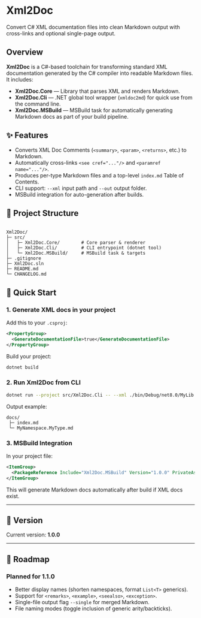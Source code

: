 # Xml2Doc

Convert C# XML documentation files into clean Markdown output with cross-links and optional single-page output.

## Overview

**Xml2Doc** is a C#-based toolchain for transforming standard XML documentation generated by the C# compiler into readable Markdown files. It includes:

- **Xml2Doc.Core** — Library that parses XML and renders Markdown.
- **Xml2Doc.Cli** — .NET global tool wrapper (`xmldoc2md`) for quick use from the command line.
- **Xml2Doc.MSBuild** — MSBuild task for automatically generating Markdown docs as part of your build pipeline.

## ✨ Features

- Converts XML Doc Comments (`<summary>`, `<param>`, `<returns>`, etc.) to Markdown.
- Automatically cross-links `<see cref="..."/>` and `<paramref name="..."/>`.
- Produces per-type Markdown files and a top-level `index.md` Table of Contents.
- CLI support: `--xml` input path and `--out` output folder.
- MSBuild integration for auto-generation after builds.

## 🧱 Project Structure

```

Xml2Doc/
├─ src/
│   ├─ Xml2Doc.Core/        # Core parser & renderer
│   ├─ Xml2Doc.Cli/         # CLI entrypoint (dotnet tool)
│   └─ Xml2Doc.MSBuild/     # MSBuild task & targets
├─ .gitignore
├─ Xml2Doc.sln
├─ README.md
└─ CHANGELOG.md

````

## 🚀 Quick Start

### 1. Generate XML docs in your project

Add this to your `.csproj`:

```xml
<PropertyGroup>
  <GenerateDocumentationFile>true</GenerateDocumentationFile>
</PropertyGroup>
````

Build your project:

```bash
dotnet build
```

### 2. Run Xml2Doc from CLI

```bash
dotnet run --project src/Xml2Doc.Cli -- --xml ./bin/Debug/net8.0/MyLib.xml --out ./docs
```

Output example:

```
docs/
 ├─ index.md
 └─ MyNamespace.MyType.md
```

### 3. MSBuild Integration

In your project file:

```xml
<ItemGroup>
  <PackageReference Include="Xml2Doc.MSBuild" Version="1.0.0" PrivateAssets="all" />
</ItemGroup>
```

This will generate Markdown docs automatically after build if XML docs exist.

---

## 🧩 Version

Current version: **1.0.0**

---

## 🧰 Roadmap

### Planned for **1.1.0**

- Better display names (shorten namespaces, format `List<T>` generics).
- Support for `<remarks>`, `<example>`, `<seealso>`, `<exception>`.
- Single-file output flag `--single` for merged Markdown.
- File naming modes (toggle inclusion of generic arity/backticks).
